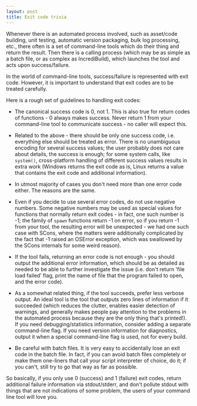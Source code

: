 ```yaml
---
layout: post
title: Exit code trivia
---
```


Whenever there is an automated process involved, such as asset/code building, unit testing, automatic version packaging, bulk log processing, etc., there often is a set of command-line tools which do their thing and return the result. Then there is a calling process (which may be as simple as a batch file, or as complex as IncrediBuild), which launches the tool and acts upon success/failure.

In the world of command-line tools, success/failure is represented with exit code. However, it is important to understand that exit codes are to be treated carefully.

Here is a rough set of guidelines to handling exit codes:

* The canonical success code is 0, not 1. This is also true for return codes of functions - 0 always makes success. Never return 1 from your command-line tool to communicate success - no caller will expect this.

* Related to the above - there should be only one success code, i.e. everything else should be treated as error. There is no unambiguous encoding for several success values; the user probably does not care about details, the success is enough; for some system calls, like `system()`, cross-platform handling of different success values results in extra work (Windows returns the exit code as is, Linux returns a value that contains the exit code and additional information).

* In utmost majority of cases you don't need more than one error code either. The reasons are the same.

* Even if you decide to use several error codes, do not use negative numbers. Some negative numbers may be used as special values for functions that normally return exit codes - in fact, one such number is -1; the family of `spawn` functions return -1 on error, so if you return -1 from your tool, the resulting error will be unexpected - we had one such case with SCons, where the matters were additionally complicated by the fact that -1 raised an OSError exception, which was swallowed by the SCons internals for some weird reason).

* If the tool fails, returning an error code is not enough - you should output the additional error information, which should be as detailed as needed to be able to further investigate the issue (i.e. don't return 'file load failed' flag, print the name of file that the program failed to open, and the error code).

* As a somewhat related thing, if the tool succeeds, prefer less verbose output. An ideal tool is the tool that outputs zero lines of information if it succeeded (which reduces the clutter, enables easier detection of warnings, and generally makes people pay attention to the problems in the automated process because they are the only thing that's printed!). If you need debugging/statistics information, consider adding a separate command-line flag. If you need version information for diagnostics, output it when a special command-line flag is used, not for every build.

* Be careful with batch files. It is very easy to accidentally lose an exit code in the batch file. In fact, if you can avoid batch files completely or make them one-liners that call your script interpreter of choice, do it; if you can't, still try to go that way as far as possible.

So basically, if you only use 0 (success) and 1 (failure) exit codes, return additional failure information via stdout/stderr, and don't pollute stdout with things that are not indications of some problem, the users of your command line tool will love you.
